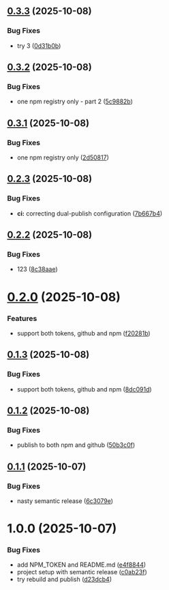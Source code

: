 ## [0.3.3](https://github.com/wowjob/wowjob-css/compare/v0.3.2...v0.3.3) (2025-10-08)


### Bug Fixes

* try 3 ([0d31b0b](https://github.com/wowjob/wowjob-css/commit/0d31b0bbe097d61f65010d623de4dcf735969a14))

## [0.3.2](https://github.com/wowjob/wowjob-css/compare/v0.3.1...v0.3.2) (2025-10-08)


### Bug Fixes

* one npm registry only - part 2 ([5c9882b](https://github.com/wowjob/wowjob-css/commit/5c9882b9f7fbbb2f033a5a15a59a68fc0a5d9c3e))

## [0.3.1](https://github.com/wowjob/wowjob-css/compare/v0.3.0...v0.3.1) (2025-10-08)


### Bug Fixes

* one npm registry only ([2d50817](https://github.com/wowjob/wowjob-css/commit/2d50817b0804a30136687be4104c95b346ca16d4))

## [0.2.3](https://github.com/wowjob/wowjob-css/compare/v0.2.2...v0.2.3) (2025-10-08)


### Bug Fixes

* **ci:** correcting dual-publish configuration ([7b667b4](https://github.com/wowjob/wowjob-css/commit/7b667b44fc4b400171b34e7f577d4c662ec021d5))

## [0.2.2](https://github.com/wowjob/wowjob-css/compare/v0.2.1...v0.2.2) (2025-10-08)


### Bug Fixes

* 123 ([8c38aae](https://github.com/wowjob/wowjob-css/commit/8c38aae3d6a8495ced557ce7a72c23b2940e1baa))

# [0.2.0](https://github.com/wowjob/wowjob-css/compare/v0.1.3...v0.2.0) (2025-10-08)


### Features

* support both tokens, github and npm ([f20281b](https://github.com/wowjob/wowjob-css/commit/f20281b72a57a4d708f85bf65d824b444edba3ec))

## [0.1.3](https://github.com/wowjob/wowjob-css/compare/v0.1.2...v0.1.3) (2025-10-08)


### Bug Fixes

* support both tokens, github and npm ([8dc091d](https://github.com/wowjob/wowjob-css/commit/8dc091d9c9713b8d46f40051cb333d81ff06adac))

## [0.1.2](https://github.com/wowjob/wowjob-css/compare/v0.1.1...v0.1.2) (2025-10-08)


### Bug Fixes

* publish to both npm and github ([50b3c0f](https://github.com/wowjob/wowjob-css/commit/50b3c0f52b0619daffdd318d4a2542802a6049de))

## [0.1.1](https://github.com/wowjob/wowjob-css/compare/v0.1.0...v0.1.1) (2025-10-07)


### Bug Fixes

* nasty semantic release ([6c3079e](https://github.com/wowjob/wowjob-css/commit/6c3079ea6bdfe8302a1a74ef7fa325efa6c74563))

# 1.0.0 (2025-10-07)


### Bug Fixes

* add NPM_TOKEN and README.md ([e4f8844](https://github.com/wowjob/wowjob-css/commit/e4f8844207502551509ac09287e734ea24fc51fe))
* project setup with semantic release ([c0ab23f](https://github.com/wowjob/wowjob-css/commit/c0ab23f48b46a318c14e2434c168260fc99a23cd))
* try rebuild and publish ([d23dcb4](https://github.com/wowjob/wowjob-css/commit/d23dcb4c37f0ea3ec2c3847b607a8974cf870ddf))
